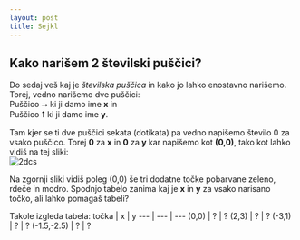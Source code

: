 ```yaml
---
layout: post
title: Sejkl
---
```


## Kako narišem 2 številski puščici?

Do sedaj veš kaj je *številska puščica* in kako jo lahko enostavno narišemo. Torej, vedno narišemo dve puščici: <br/>
Puščico ⭢ ki ji damo ime **x** in<br/>
Puščico ⭡ ki ji damo ime **y**. <br/>

Tam kjer se ti dve puščici sekata (dotikata) pa vedno napišemo število 0 za vsako puščico. Torej **0** za **x** in **0** za **y** kar napišemo kot **(0,0)**, tako kot lahko vidiš na tej sliki: <br/>
![2dcs](https://upload.wikimedia.org/wikipedia/commons/thumb/0/0e/Cartesian-coordinate-system.svg/354px-Cartesian-coordinate-system.svg.png)

Na zgornji sliki vidiš poleg (0,0) še tri dodatne točke pobarvane zeleno, rdeče in modro. Spodnjo tabelo zanima kaj je **x** in **y** za vsako narisano točko, ali lahko pomagaš tabeli?

Takole izgleda tabela:
točka | x | y
--- | --- | ---
(0,0) | ? | ?
(2,3) | ? | ?
(-3,1) | ? | ?
(-1.5,-2.5) | ? | ?

<!--
## Kako narišem 3 številske puščice?

Puščico ⭦ ki ji damo ime **z**

![3dcs](https://upload.wikimedia.org/wikipedia/commons/thumb/6/69/Coord_system_CA_0.svg/620px-Coord_system_CA_0.svg.png)

### Kdo uporablja to?
To uporabljajo recimo avioni ali podmornice, ki se ne premikajo samo levo in desno, ampak tudi gor in dol.

-->
